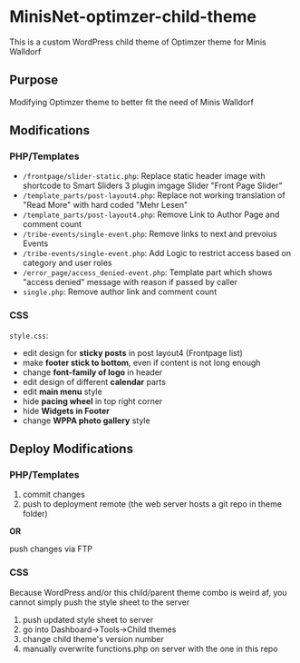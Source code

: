 # MinisNet-optimzer-child-theme
This is a custom WordPress child theme of Optimzer theme for Minis Walldorf

## Purpose
Modifying Optimzer theme to better fit the need of Minis Walldorf

## Modifications
### PHP/Templates
* `/frontpage/slider-static.php`: Replace static header image with shortcode to Smart Sliders 3 plugin imgage Slider "Front Page Slider"
* `/template_parts/post-layout4.php`: Replace not working translation of "Read More" with hard coded "Mehr Lesen"
* `/template_parts/post-layout4.php`: Remove Link to Author Page and comment count
* `/tribe-events/single-event.php`: Remove links to next and prevoius Events
* `/tribe-events/single-event.php`: Add Logic to restrict access based on category and user roles
* `/error_page/access_denied-event.php`: Template part which shows "access denied" message with reason if passed by caller
* `single.php`: Remove author link and comment count

### CSS
`style.css`:
* edit design for **sticky posts** in post layout4 (Frontpage list)
* make **footer stick to bottom**, even if content is not long enough
* change **font-family of logo** in header
* edit design of different **calendar** parts
* edit **main menu** style
* hide **pacing wheel** in top right corner
* hide **Widgets in Footer**
* change **WPPA photo gallery** style

## Deploy Modifications
### PHP/Templates
1. commit changes
2. push to deployment remote (the web server hosts a git repo in theme folder)

**OR**

push changes via FTP

### CSS
Because WordPress and/or this child/parent theme combo is weird af, you cannot simply push the style sheet to the server
1. push updated style sheet to server
2. go into Dashboard->Tools->Child themes
3. change child theme's version number
4. manually overwrite functions.php on server with the one in this repo 